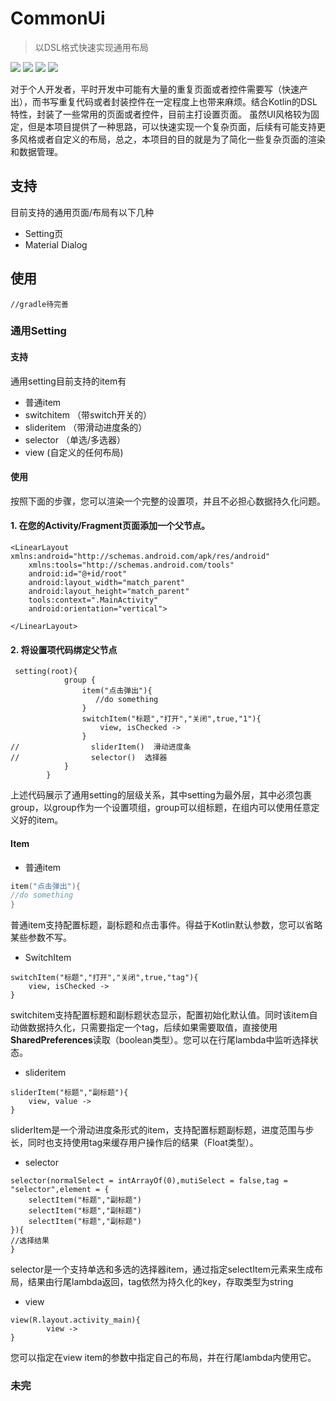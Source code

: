 
# CommonUi
> 以DSL格式快速实现通用布局

![](https://img.shields.io/github/stars/Surine/CommonUi)
![](https://img.shields.io/github/issues/Surine/CommonUi)
![](https://img.shields.io/github/license/Surine/CommonUi)
![](https://img.shields.io/badge/Kotlin-100%25-orange)

对于个人开发者，平时开发中可能有大量的重复页面或者控件需要写（快速产出），而书写重复代码或者封装控件在一定程度上也带来麻烦。结合Kotlin的DSL特性，封装了一些常用的页面或者控件，目前主打设置页面。
虽然UI风格较为固定，但是本项目提供了一种思路，可以快速实现一个复杂页面，后续有可能支持更多风格或者自定义的布局，总之，本项目的目的就是为了简化一些复杂页面的渲染和数据管理。


## 支持

目前支持的通用页面/布局有以下几种

- Setting页
- Material Dialog

## 使用

```
//gradle待完善
```

### 通用Setting

#### 支持

通用setting目前支持的item有

- 普通item
- switchitem （带switch开关的）
- slideritem （带滑动进度条的）
- selector （单选/多选器）
- view (自定义的任何布局)



#### 使用

按照下面的步骤，您可以渲染一个完整的设置项，并且不必担心数据持久化问题。

#### 1. 在您的Activity/Fragment页面添加一个父节点。

```
<LinearLayout xmlns:android="http://schemas.android.com/apk/res/android"
    xmlns:tools="http://schemas.android.com/tools"
    android:id="@+id/root"
    android:layout_width="match_parent"
    android:layout_height="match_parent"
    tools:context=".MainActivity"
    android:orientation="vertical">

</LinearLayout>
```

#### 2. 将设置项代码绑定父节点

```
 setting(root){
            group {
                item("点击弹出"){
                   //do something
                }
                switchItem("标题","打开","关闭",true,"1"){
                    view, isChecked ->
                }
//                sliderItem()  滑动进度条
//                selector()  选择器
            }
        }
```

上述代码展示了通用setting的层级关系，其中setting为最外层，其中必须包裹group，以group作为一个设置项组，group可以组标题，在组内可以使用任意定义好的item。

#### Item

- 普通item

```kotlin
item("点击弹出"){
//do something
}
```

普通item支持配置标题，副标题和点击事件。得益于Kotlin默认参数，您可以省略某些参数不写。

- SwitchItem

```
switchItem("标题","打开","关闭",true,"tag"){
	view, isChecked ->
}
```

switchitem支持配置标题和副标题状态显示，配置初始化默认值。同时该item自动做数据持久化，只需要指定一个tag，后续如果需要取值，直接使用**SharedPreferences**读取（boolean类型）。您可以在行尾lambda中监听选择状态。

- slideritem

```
sliderItem("标题","副标题"){
	view, value ->  
}  
```

sliderItem是一个滑动进度条形式的item，支持配置标题副标题，进度范围与步长，同时也支持使用tag来缓存用户操作后的结果（Float类型）。

- selector

```
selector(normalSelect = intArrayOf(0),mutiSelect = false,tag = "selector",element = {
    selectItem("标题","副标题")
    selectItem("标题","副标题")
    selectItem("标题","副标题")
}){
//选择结果
}
```

selector是一个支持单选和多选的选择器item，通过指定selectItem元素来生成布局，结果由行尾lambda返回，tag依然为持久化的key，存取类型为string

- view

```
view(R.layout.activity_main){
		view ->  
}
```

您可以指定在view item的参数中指定自己的布局，并在行尾lambda内使用它。







### 未完
